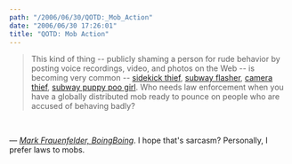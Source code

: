 ```yaml
---
path: "/2006/06/30/QOTD:_Mob_Action" 
date: "2006/06/30 17:26:01" 
title: "QOTD: Mob Action" 
---
```

<blockquote><p>This kind of thing -- publicly shaming a person for rude behavior by posting voice recordings, video, and photos on the Web -- is becoming very common -- <a href="http://seattletimes.nwsource.com/html/businesstechnology/2003085820_btdownload26.html">sidekick thief</a>, <a href="http://www.nydailynews.com/front/story/340923p-291030c.html">subway flasher</a>, <a href="http://lostcamera.blogspot.com/">camera thief</a>, <a href="http://japundit.com/archives/2005/06/30/808/">subway puppy poo girl</a>. Who needs law enforcement when you have a globally distributed mob ready to pounce on people who are accused of behaving badly?</p></blockquote><br><p>&#8212; <a href="http://www.boingboing.net/2006/06/30/voicemails_from_guy_.html"><cite>Mark Frauenfelder, BoingBoing</cite></a>. I hope that's sarcasm? Personally, I prefer laws to mobs.</p>